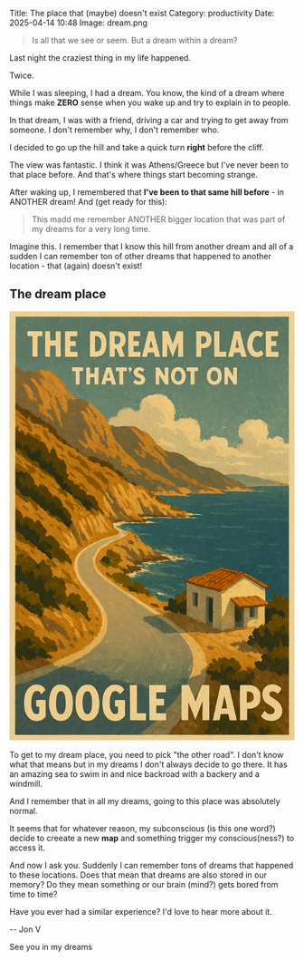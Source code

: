 Title: The place that (maybe) doesn't exist 
Category: productivity
Date: 2025-04-14 10:48
Image: dream.png

> Is all that we see or seem. But a dream within a dream?

Last night the craziest thing in my life happened.

Twice.

While I was sleeping, I had a dream. You know, the kind of a dream where things make **ZERO** sense when you wake up and try to explain in to people.

In that dream, I was with a friend, driving a car and trying to get away from someone. I don't remember why, I don't remember who.

I decided to go up the hill and take a quick turn **right** before the cliff. 

The view was fantastic. I think it was Athens/Greece but I've never been to that place before. And that's where things start becoming strange.

After waking up, I remembered that **I've been to that same hill before** - in ANOTHER dream! And (get ready for this):

> This madd me remember ANOTHER bigger location that was part of my dreams for a very long time.

Imagine this. I remember that I know this hill from another dream and all of a sudden I can remember ton of other dreams that happened to another location - that (again) doesn't exist!

## The dream place

![](/images/dream.png)

To get to my dream place, you need to pick "the other road". I don't know what that means but in my dreams I don't always decide to go there.
It has an amazing sea to swim in and nice backroad with a backery and a windmill. 

And I remember that in all my dreams, going to this place was absolutely normal.

It seems that for whatever reason, my subconscious (is this one word?) decide to creeate a new **map** and something trigger my conscious(ness?) to access it. 

And now I ask you. Suddenly I can remember tons of dreams that happened to these locations. Does that mean that dreams are also stored in our memory? Do they mean something or our brain (mind?) gets bored from time to time?

Have you ever had a similar experience? I'd love to hear more about it.

-- Jon V

See you in my dreams